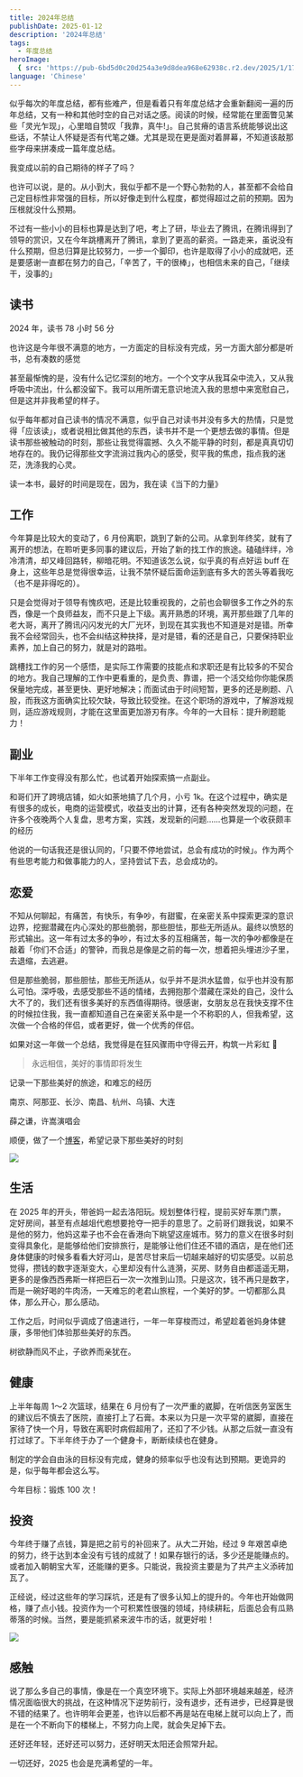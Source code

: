 ```yaml
---
title: 2024年总结
publishDate: 2025-01-12
description: '2024年总结'
tags:
  - 年度总结
heroImage:
  { src: 'https://pub-6bd5d0c20d254a3e9d8dea968e62938c.r2.dev/2025/1/1736693861694_f9mkbi72rt', inferSize: true, color: '#D58388'  }
language: 'Chinese'
---
```


似乎每次的年度总结，都有些难产，但是看着只有年度总结才会重新翻阅一遍的历年总结，又有一种和其他时空的自己对话之感。阅读的时候，经常能在里面瞥见某些「灵光乍现」，心里暗自赞叹「我靠，真牛!」。自己贫瘠的语言系统能够说出这些话，不禁让人怀疑是否有代笔之嫌。尤其是现在更是面对着屏幕，不知道该敲那些字母来拼凑成一篇年度总结。

我变成以前的自己期待的样子了吗？

也许可以说，是的。从小到大，我似乎都不是一个野心勃勃的人，甚至都不会给自己定目标性非常强的目标，所以好像走到什么程度，都觉得超过之前的预期。因为压根就没什么预期。

不过有一些小小的目标也算是达到了吧，考上了研，毕业去了腾讯，在腾讯得到了领导的赏识，又在今年跳槽离开了腾讯，拿到了更高的薪资。一路走来，虽说没有什么预期，但总归算是比较努力，一步一个脚印，也许是取得了小小的成就吧，还是要感谢一直都在努力的自己，「辛苦了，干的很棒」，也相信未来的自己，「继续干，没事的」

## 读书

2024 年，读书 78 小时 56 分

也许这是今年很不满意的地方，一方面定的目标没有完成，另一方面大部分都是听书，总有凑数的感觉

甚至最惭愧的是，没有什么记忆深刻的地方。一个个文字从我耳朵中流入，又从我呼吸中流出，什么都没留下。我可以用所谓无意识地流入我的思想中来宽慰自己，但是这并非我希望的样子。

似乎每年都对自己读书的情况不满意，似乎自己对读书并没有多大的热情，只是觉得「应该读」，或者说相比做其他的东西，读书并不是一个更想去做的事情。但是读书那些被触动的时刻，那些让我觉得震撼、久久不能平静的时刻，都是真真切切地存在的。我仍记得那些文字流淌过我内心的感受，熨平我的焦虑，指点我的迷茫，洗涤我的心灵。

读一本书，最好的时间是现在，因为，我在读《当下的力量》

## 工作

今年算是比较大的变动了，6 月份离职，跳到了新的公司。从拿到年终奖，就有了离开的想法，在聆听更多同事的建议后，开始了新的找工作的旅途。磕磕绊绊，冷冷清清，却又峰回路转，柳暗花明。不知道该怎么说，似乎真的有点好运 buff 在身上，这些年总是觉得很幸运，让我不禁怀疑后面命运到底有多大的苦头等着我吃（也不是非得吃的）。

只是会觉得对于领导有愧疚吧，还是比较重视我的，之前也会聊很多工作之外的东西，像是一个良师益友，而不只是上下级。离开熟悉的环境，离开那些跟了几年的老大哥，离开了腾讯闪闪发光的大厂光环，到现在其实我也不知道是对是错。所幸我不会经常回头，也不会纠结这种抉择，是对是错，看的还是自己，只要保持职业素养，加上自己的努力，就是对的路啦。

跳槽找工作的另一个感悟，是实际工作需要的技能点和求职还是有比较多的不契合的地方。我自己理解的工作中更看重的，是负责、靠谱，把一个活交给你你能保质保量地完成，甚至更快、更好地解决；而面试由于时间短暂，更多的还是刷题、八股，而我这方面确实比较欠缺，导致比较受挫。在这个职场的游戏中，了解游戏规则，适应游戏规则，才能在这里面更加游刃有序。今年的一大目标：提升刷题能力！

## 副业

下半年工作变得没有那么忙，也试着开始探索搞一点副业。

和哥们开了跨境店铺，如火如荼地搞了几个月，小亏 1k。在这个过程中，确实是有很多的成长，电商的运营模式，收益支出的计算，还有各种突然发现的问题，在许多个夜晚两个人复盘，思考方案，实践，发现新的问题……也算是一个收获颇丰的经历

他说的一句话我还是很认同的，「只要不停地尝试，总会有成功的时候」。作为两个有些思考能力和做事能力的人，坚持尝试下去，总会成功的。

## 恋爱

不知从何聊起，有痛苦，有快乐，有争吵，有甜蜜，在亲密关系中探索更深的意识边界，挖掘潜藏在内心深处的那些脆弱，那些胆怯，那些无所适从。最终以愤怒的形式输出。这一年有过太多的争吵，有过太多的互相痛苦，每一次的争吵都像是在敲着「你们不合适」的警钟，而我总是像是之前的每一次，想着把头埋进沙子里，去退缩，去逃避。

但是那些脆弱，那些胆怯，那些无所适从，似乎并不是洪水猛兽，似乎也并没有那么可怕。深呼吸，去感受那些不适的情绪，去拥抱那个潜藏在深处的自己，没什么大不了的，我们还有很多美好的东西值得期待。很感谢，女朋友总在我快支撑不住的时候拉住我，我一直都知道自己在亲密关系中是一个不称职的人，但我希望，这次做一个合格的伴侣，或者更好，做一个优秀的伴侣。

如果对这一年做一个总结，我觉得是在狂风骤雨中守得云开，构筑一片彩虹 🌈

> 永远相信，美好的事情即将发生

记录一下那些美好的旅途，和难忘的经历

南京、阿那亚、长沙、南昌、杭州、乌镇、大连

薛之谦，许嵩演唱会

顺便，做了一个[博客](https://lovehyf.solejay.cn/loveImg.php)，希望记录下那些美好的时刻

![](https://pub-6bd5d0c20d254a3e9d8dea968e62938c.r2.dev/2025/1/1736690500638_o6afjvwo8d)

## 生活

在 2025 年的开头，带爸妈一起去洛阳玩。规划整体行程，提前买好车票门票，定好房间，甚至有点越俎代庖想要抢夺一把手的意思了。之前哥们跟我说，如果不是他的努力，他妈这辈子也不会在香港向下眺望这座城市。努力的意义在很多时刻变得具象化，是能够给他们安排旅行，是能够让他们住还不错的酒店，是在他们还身体健康的时候多看看大好河山，是苦尽甘来后一切越来越好的切实感受。以前总觉得，攒钱的数字逐渐变大，心里却没有什么涟漪，买房、财务自由都遥遥无期，更多的是像西西弗斯一样把巨石一次一次推到山顶。只是这次，钱不再只是数字，而是一碗好喝的牛肉汤，一天难忘的老君山旅程，一个美好的梦。一切都那么具体，那么开心，那么感动。

工作之后，时间似乎调成了倍速进行，一年一年穿梭而过，希望趁着爸妈身体健康，多带他们体验那些美好的东西。

树欲静而风不止，子欲养而亲犹在。

## 健康

上半年每周 1～2 次篮球，结果在 6 月份有了一次严重的崴脚，在听信医务室医生的建议后不慎去了医院，直接打上了石膏。本来以为只是一次平常的崴脚，直接在家待了快一个月，导致在离职时病假超用了，还扣了不少钱。从那之后就一直没有打过球了。下半年终于办了一个健身卡，断断续续也在健身。

制定的学会自由泳的目标没有完成，健身的频率似乎也没有达到预期。更诡异的是，似乎每年都会这么写。

今年目标：锻炼 100 次！

## 投资

今年终于赚了点钱，算是把之前亏的补回来了。从大二开始，经过 9 年艰苦卓绝的努力，终于达到本金没有亏钱的成就了！如果存银行的话，多少还是能赚点的。或者加入朝朝宝大军，还能赚的更多。只能说，我投资主要是为了共产主义添砖加瓦了。

正经说，经过这些年的学习踩坑，还是有了很多认知上的提升的。今年也开始做网格，赚了点小钱。投资作为一个可积累性很强的领域，持续耕耘，后面总会有瓜熟蒂落的时候。当然，要是能抓紧来波牛市的话，就更好啦！

![](https://pub-6bd5d0c20d254a3e9d8dea968e62938c.r2.dev/2025/1/1736692369114_2tjyup85po)

## 感触

说了那么多自己的事情，像是在一个真空环境下。实际上外部环境越来越差，经济情况面临很大的挑战，在这种情况下逆势前行，没有退步，还有进步，已经算是很不错的结果了。也许明年会更差，也许以后都不再是站在电梯上就可以向上了，而是在一个不断向下的楼梯上，不努力向上爬，就会失足掉下去。

还好还年轻，还好还可以努力，还好明天太阳还会照常升起。

一切还好，2025 也会是充满希望的一年。